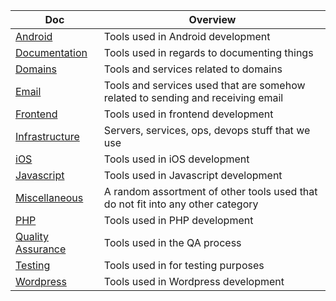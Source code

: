 <!-- prettier-ignore-start -->
<!-- start_toc -->
| Doc | Overview |
|---|---|
| [Android](/tools/android.md#readme) | Tools used in Android development |
| [Documentation](/tools/documentation.md#readme) | Tools used in regards to documenting things |
| [Domains](/tools/domains.md#readme) | Tools and services related to domains |
| [Email](/tools/email.md#readme) | Tools and services used that are somehow related to sending and receiving email |
| [Frontend](/tools/frontend.md#readme) | Tools used in frontend development |
| [Infrastructure](/tools/infrastructure.md#readme) | Servers, services, ops, devops stuff that we use |
| [iOS](/tools/ios.md#readme) | Tools used in iOS development |
| [Javascript](/tools/javascript.md#readme) | Tools used in Javascript development |
| [Miscellaneous](/tools/misc.md#readme) | A random assortment of other tools used that do not fit into any other category |
| [PHP](/tools/php.md#readme) | Tools used in PHP development |
| [Quality Assurance](/tools/quality-assurance.md#readme) | Tools used in the QA process |
| [Testing](/tools/testing.md#readme) | Tools used in for testing purposes |
| [Wordpress](/tools/wordpress.md#readme) | Tools used in Wordpress development |
<!-- end_toc -->
<!-- prettier-ignore-end -->
